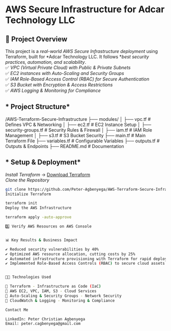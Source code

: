 #  AWS Secure Infrastructure for Adcar Technology LLC
## 📌 Project Overview  
This project is a *real-world AWS Secure Infrastructure deployment* using Terraform, built for *Adcar Technology LLC. It follows **best security practices, automation, and scalability*.  
✅ *VPC (Virtual Private Cloud) with Public & Private Subnets*  
✅ *EC2 instances with Auto-Scaling and Security Groups*  
✅ *IAM Role-Based Access Control (RBAC) for Secure Authentication*  
✅ *S3 Bucket with Encryption & Access Restrictions*  
✅ *AWS Logging & Monitoring for Compliance*  

## * Project Structure*
/AWS-Terraform-Secure-Infrastructure ├── modules/ │   ├── vpc.tf               # Defines VPC & Networking │   ├── ec2.tf               # EC2 Instance Setup │   ├── security-groups.tf   # Security Rules & Firewall │   ├── iam.tf               # IAM Role Management │   ├── s3.tf                # S3 Bucket Security ├── main.tf                  # Main Terraform File ├── variables.tf             # Configurable Variables ├── outputs.tf               # Outputs & Endpoints ├── README.md                # Documentation
## * Setup & Deployment*
 *Install Terraform* → [Download Terraform](https://developer.hashicorp.com/terraform/downloads)  
 *Clone the Repository*
   ```sh
   git clone https://github.com/Peter-Agbenyega/AWS-Terraform-Secure-Infrastructure.git
Initialize Terraform

terraform init
Deploy the AWS Infrastructure

terraform apply -auto-approve

5️⃣ Verify AWS Resources on AWS Console


📊 Key Results & Business Impact

✔ Reduced security vulnerabilities by 40%
✔ Optimized AWS resource allocation, cutting costs by 25%
✔ Automated infrastructure provisioning with Terraform for rapid deployments
✔ Implemented Role-Based Access Controls (RBAC) to secure cloud assets


👨‍💻 Technologies Used

🔹 Terraform - Infrastructure as Code (IaC)
🔹 AWS EC2, VPC, IAM, S3 - Cloud Services
🔹 Auto-Scaling & Security Groups - Network Security
🔹 CloudWatch & Logging - Monitoring & Compliance

Contact Me

 LinkedIn: Peter Christian Agbenyega
 Email: peter.cagbenyega@gmail.com
